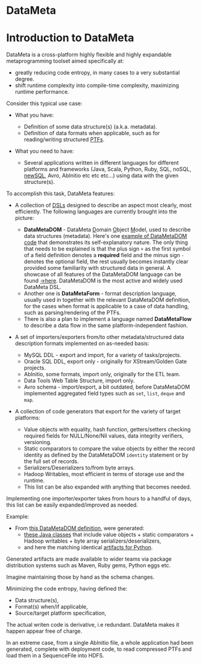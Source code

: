 # DataMeta

# Introduction to DataMeta

DataMeta is a cross-platform highly flexible
and highly expandable metaprogramming toolset aimed specifically at:

* greatly reducing code entropy, in many cases to a very substantial degree.
* shift runtime complexity into compile-time complexity, maximizing runtime performance.

Consider this typical use case: 

* What you have:

    * Definition of some data structure(s) (a.k.a. metadata).
    * Definition of data formats when applicable, such as for reading/writing
      structured [PTFs](https://en.wikipedia.org/wiki/Plain_text).

* What you need to have:
    * Several applications written in different languages for different
      platforms and frameworks (Java, Scala, Python, Ruby, SQL, noSQL, 
      [newSQL](https://en.wikipedia.org/wiki/NewSQL), Avro, AbInitio etc etc
      etc...) using data with the given structure(s).

To accomplish this task, DataMeta features:

* A collection of [DSLs](https://en.wikipedia.org/wiki/Domain-specific_language)
    designed to describe an aspect most clearly,
    most efficiently. The following languages are currently brought into the picture:
    * **DataMetaDOM** - DataMeta <u>D</u>omain <u>O</u>bject <u>M</u>odel, used to 
      describe data structures (metadata). Here's one [example of DataMetaDOM
code](FIXME) 
      that demonstrates its self-explanatory nature. The only thing that 
      needs to be explained is that the plus sign `+` as the first symbol
      of a field definition denotes a **required** field and the minus sign `-`
      denotes the optional field, the rest usually becomes instantly clear
      provided some familiarity with structured data in general.
      A showcase of all features of the DataMetaDOM 
      language can be found [&rarr;here](FIXME).
      DataMetaDOM is the most active and widely used DataMeta DSL.
    * Another one is **DataMetaForm** - format description language, usually used 
      in together with the relevant DataMetaDOM definition, for the cases when 
      format is applicable to a case of data
      handling, such as parsing/rendering of the PTFs.
    * There is also a plan to implement a language named **DataMetaFlow** to 
      describe a data flow in the same platform-independent fashion. 

* A set of importers/exporters from/to other metadata/structured data 
  description formats implemented on as-needed basis:
    * MySQL DDL - export and import, for a variety of tasks/projects.
    * Oracle SQL DDL, export only - originally for XStream/Golden Gate projects.
    * AbInitio, some formats, import only, originally for the ETL team.
    * Data Tools Web Table Structure, import only.
    * Avro schema - import/export, a bit outdated, before DataMetaDOM implemented
      aggregated field types such as `set`, `list`, `deque` and `map`.

* A collection of code generators that export for the variety of target
platforms:
    * Value objects with equality, hash function, getters/setters checking
      required fields for NULL/None/Nil values, data integrity verifiers,
      versioning. 
    * Static comparators to compare the value objects by either the record
      identity as defined by the DataMetaDOM `identity` statement or by the 
      full set of records.
    * Serializers/Deserializers to/from byte arrays.
    * Hadoop Writables, most efficient in terms of storage use and the 
      runtime.
    * This list can be also expanded with anything that becomes needed.

Implementing one importer/exporter takes from hours to a handful of days,
this list can be easily expanded/improved as needed.

Example:
* From [this DataMetaDOM definition](FIXME), were generated:
    *  [these Java classes](FIXME) that include value objects + static comparators + Hadoop writables + byte array
        serializers/deserializers,
    * and here the matching identical [artifacts for Python](FIXME).

Generated artifacts are made available to wider teams via package distribution
systems such as Maven, Ruby gems, Python eggs etc.

Imagine maintaining those by hand as the schema changes.

Minimizing the code entropy, having defined the:

* Data structure(s),
* Format(s) when/if applicable,
* Source/target platform specification,
      
The actual writen code is derivative, i.e redundant. DataMeta makes it happen
appear free of charge.

In an extreme case, from a single AbInitio file, a whole application had been
generated, complete with deployment code, to read compressed PTFs 
and load them in a SequenceFile into HDFS.

